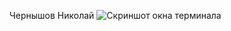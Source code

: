 Чернышов Николай
![Скриншот окна терминала](git@github.com:nickcherr/cpp_hello_world.git/my_screen.png)
